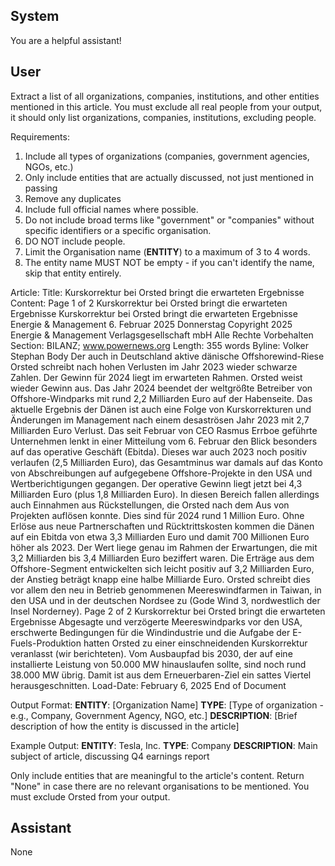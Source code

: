 ## System

You are a helpful assistant!

## User


Extract a list of all organizations, companies, institutions, and other entities mentioned in this article. You must exclude all real people from your output, it should only list organizations, companies, institutions, excluding people.

Requirements:
1. Include all types of organizations (companies, government agencies, NGOs, etc.)
2. Only include entities that are actually discussed, not just mentioned in passing
3. Remove any duplicates
4. Include full official names where possible.
5. Do not include broad terms like "government" or "companies" without specific identifiers or a specific organisation.
6. DO NOT include people.
7. Limit the Organisation name (**ENTITY**) to a maximum of 3 to 4 words.
8. The entity name MUST NOT be empty - if you can't identify the name, skip that entity entirely.

Article:
Title: Kurskorrektur bei Orsted bringt die erwarteten Ergebnisse
Content: Page 1 of 2
Kurskorrektur bei Orsted bringt die erwarteten Ergebnisse
Kurskorrektur bei Orsted bringt die erwarteten Ergebnisse
Energie & Management
6. Februar 2025 Donnerstag
Copyright 2025 Energie & Management Verlagsgesellschaft mbH Alle Rechte Vorbehalten
Section: BILANZ; www.powernews.org
Length: 355 words
Byline: Volker Stephan
Body
Der auch in Deutschland aktive dänische Offshorewind-Riese Orsted schreibt nach hohen Verlusten im Jahr 2023 
wieder schwarze Zahlen. Der Gewinn für 2024 liegt im erwarteten Rahmen.
Orsted weist wieder Gewinn aus. Das Jahr 2024 beendet der weltgrößte Betreiber von Offshore-Windparks mit 
rund 2,2 Milliarden Euro auf der Habenseite. Das aktuelle Ergebnis der Dänen ist auch eine Folge von 
Kurskorrekturen und Änderungen im Management nach einem desaströsen Jahr 2023 mit 2,7 Milliarden Euro 
Verlust.
Das seit Februar von CEO Rasmus Errboe geführte Unternehmen lenkt in einer Mitteilung vom 6. Februar den Blick 
besonders auf das operative Geschäft (Ebitda). Dieses war auch 2023 noch positiv verlaufen (2,5 Milliarden Euro), 
das Gesamtminus war damals auf das Konto von Abschreibungen auf aufgegebene Offshore-Projekte in den USA 
und Wertberichtigungen gegangen. Der operative Gewinn liegt jetzt bei 4,3 Milliarden Euro (plus 1,8 Milliarden 
Euro).
In diesen Bereich fallen allerdings auch Einnahmen aus Rückstellungen, die Orsted nach dem Aus von Projekten 
auflösen konnte. Dies sind für 2024 rund 1 Million Euro. Ohne Erlöse aus neue Partnerschaften und 
Rücktrittskosten kommen die Dänen auf ein Ebitda von etwa 3,3 Milliarden Euro und damit 700 Millionen Euro 
höher als 2023. Der Wert liege genau im Rahmen der Erwartungen, die mit 3,2 Milliarden bis 3,4 Milliarden Euro 
beziffert waren.
Die Erträge aus dem Offshore-Segment entwickelten sich leicht positiv auf 3,2 Milliarden Euro, der Anstieg beträgt 
knapp eine halbe Milliarde Euro. Orsted schreibt dies vor allem den neu in Betrieb genommenen 
Meereswindfarmen in Taiwan, in den USA und in der deutschen Nordsee zu (Gode Wind 3, nordwestlich der Insel 
Norderney).
Page 2 of 2
Kurskorrektur bei Orsted bringt die erwarteten Ergebnisse
Abgesagte und verzögerte Meereswindparks vor den USA, erschwerte Bedingungen für die Windindustrie und die 
Aufgabe der E-Fuels-Produktion hatten Orsted zu einer einschneidenden Kurskorrektur veranlasst (wir 
berichteten). Vom Ausbaupfad bis 2030, der auf eine installierte Leistung von 50.000 MW hinauslaufen sollte, sind 
noch rund 38.000 MW übrig. Damit ist aus dem Erneuerbaren-Ziel ein sattes Viertel herausgeschnitten.
Load-Date: February 6, 2025
End of Document

Output Format:
**ENTITY**: [Organization Name]
**TYPE**: [Type of organization - e.g., Company, Government Agency, NGO, etc.]
**DESCRIPTION**: [Brief description of how the entity is discussed in the article]

Example Output:
**ENTITY**: Tesla, Inc.
**TYPE**: Company
**DESCRIPTION**: Main subject of article, discussing Q4 earnings report

Only include entities that are meaningful to the article's content. Return "None" in case there are no relevant organisations to be mentioned.
You must exclude Orsted from your output.


## Assistant

None

